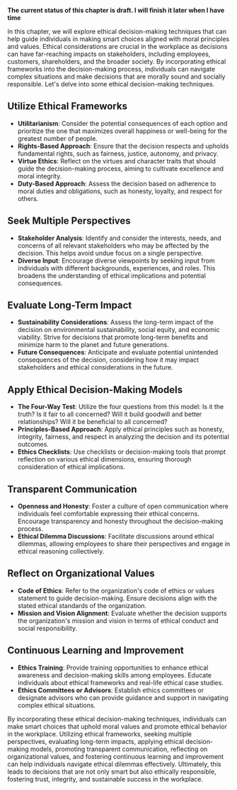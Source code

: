 **The current status of this chapter is draft. I will finish it later when I have time**

In this chapter, we will explore ethical decision-making techniques that can help guide individuals in making smart choices aligned with moral principles and values. Ethical considerations are crucial in the workplace as decisions can have far-reaching impacts on stakeholders, including employees, customers, shareholders, and the broader society. By incorporating ethical frameworks into the decision-making process, individuals can navigate complex situations and make decisions that are morally sound and socially responsible. Let's delve into some ethical decision-making techniques.

Utilize Ethical Frameworks
--------------------------

* **Utilitarianism**: Consider the potential consequences of each option and prioritize the one that maximizes overall happiness or well-being for the greatest number of people.
* **Rights-Based Approach**: Ensure that the decision respects and upholds fundamental rights, such as fairness, justice, autonomy, and privacy.
* **Virtue Ethics**: Reflect on the virtues and character traits that should guide the decision-making process, aiming to cultivate excellence and moral integrity.
* **Duty-Based Approach**: Assess the decision based on adherence to moral duties and obligations, such as honesty, loyalty, and respect for others.

Seek Multiple Perspectives
--------------------------

* **Stakeholder Analysis**: Identify and consider the interests, needs, and concerns of all relevant stakeholders who may be affected by the decision. This helps avoid undue focus on a single perspective.
* **Diverse Input**: Encourage diverse viewpoints by seeking input from individuals with different backgrounds, experiences, and roles. This broadens the understanding of ethical implications and potential consequences.

Evaluate Long-Term Impact
-------------------------

* **Sustainability Considerations**: Assess the long-term impact of the decision on environmental sustainability, social equity, and economic viability. Strive for decisions that promote long-term benefits and minimize harm to the planet and future generations.
* **Future Consequences**: Anticipate and evaluate potential unintended consequences of the decision, considering how it may impact stakeholders and ethical considerations in the future.

Apply Ethical Decision-Making Models
------------------------------------

* **The Four-Way Test**: Utilize the four questions from this model: Is it the truth? Is it fair to all concerned? Will it build goodwill and better relationships? Will it be beneficial to all concerned?
* **Principles-Based Approach**: Apply ethical principles such as honesty, integrity, fairness, and respect in analyzing the decision and its potential outcomes.
* **Ethics Checklists**: Use checklists or decision-making tools that prompt reflection on various ethical dimensions, ensuring thorough consideration of ethical implications.

Transparent Communication
-------------------------

* **Openness and Honesty**: Foster a culture of open communication where individuals feel comfortable expressing their ethical concerns. Encourage transparency and honesty throughout the decision-making process.
* **Ethical Dilemma Discussions**: Facilitate discussions around ethical dilemmas, allowing employees to share their perspectives and engage in ethical reasoning collectively.

Reflect on Organizational Values
--------------------------------

* **Code of Ethics**: Refer to the organization's code of ethics or values statement to guide decision-making. Ensure decisions align with the stated ethical standards of the organization.
* **Mission and Vision Alignment**: Evaluate whether the decision supports the organization's mission and vision in terms of ethical conduct and social responsibility.

Continuous Learning and Improvement
-----------------------------------

* **Ethics Training**: Provide training opportunities to enhance ethical awareness and decision-making skills among employees. Educate individuals about ethical frameworks and real-life ethical case studies.
* **Ethics Committees or Advisors**: Establish ethics committees or designate advisors who can provide guidance and support in navigating complex ethical situations.

By incorporating these ethical decision-making techniques, individuals can make smart choices that uphold moral values and promote ethical behavior in the workplace. Utilizing ethical frameworks, seeking multiple perspectives, evaluating long-term impacts, applying ethical decision-making models, promoting transparent communication, reflecting on organizational values, and fostering continuous learning and improvement can help individuals navigate ethical dilemmas effectively. Ultimately, this leads to decisions that are not only smart but also ethically responsible, fostering trust, integrity, and sustainable success in the workplace.
